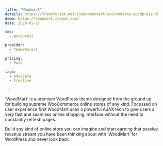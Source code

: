 ```yaml
---
title: "Woodmart"
details: https://themeforest.net/item/woodmart-woocommerce-wordpress-theme/20264492
demo: https://woodmart.xtemos.com/
date: 2020-01-27

cms: 
  - Wordpress

provider: 
  - ThemeForest

pricing:
  - Paid

tags:
  - Advocate
  - Creative
  
---
```


‘WoodMart’ is a premium WordPress theme​ designed from the ground up for building supreme WooCommerce online stores​ of any kind. Focussed on user experience​ first WoodMart uses a powerful AJAX tech​ to give users a very fast and seamless online shopping interface​ without the need to constantly refresh pages.

Build any kind of online store ​you can imagine and start earning that passive revenue stream​ you have been thinking about with ‘WoodMart’ for WordPress​ and never look back.